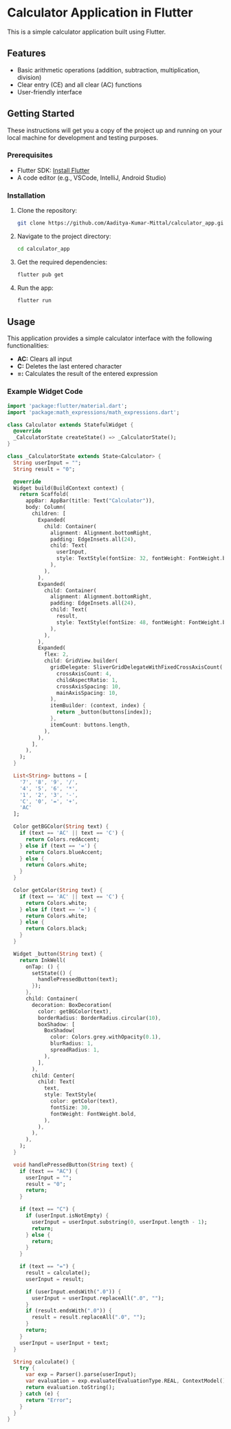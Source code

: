 # Calculator Application in Flutter

This is a simple calculator application built using Flutter.

## Features

- Basic arithmetic operations (addition, subtraction, multiplication, division)
- Clear entry (CE) and all clear (AC) functions
- User-friendly interface

## Getting Started

These instructions will get you a copy of the project up and running on your local machine for development and testing purposes.

### Prerequisites

- Flutter SDK: [Install Flutter](https://flutter.dev/docs/get-started/install)
- A code editor (e.g., VSCode, IntelliJ, Android Studio)

### Installation

1. Clone the repository:

    ```sh
    git clone https://github.com/Aaditya-Kumar-Mittal/calculator_app.git
    ```

2. Navigate to the project directory:

    ```sh
    cd calculator_app
    ```

3. Get the required dependencies:

    ```sh
    flutter pub get
    ```

4. Run the app:

    ```sh
    flutter run
    ```

## Usage

This application provides a simple calculator interface with the following functionalities:

- **AC:** Clears all input
- **C:** Deletes the last entered character
- **=:** Calculates the result of the entered expression

### Example Widget Code

```dart
import 'package:flutter/material.dart';
import 'package:math_expressions/math_expressions.dart';

class Calculator extends StatefulWidget {
  @override
  _CalculatorState createState() => _CalculatorState();
}

class _CalculatorState extends State<Calculator> {
  String userInput = "";
  String result = "0";

  @override
  Widget build(BuildContext context) {
    return Scaffold(
      appBar: AppBar(title: Text("Calculator")),
      body: Column(
        children: [
          Expanded(
            child: Container(
              alignment: Alignment.bottomRight,
              padding: EdgeInsets.all(24),
              child: Text(
                userInput,
                style: TextStyle(fontSize: 32, fontWeight: FontWeight.bold),
              ),
            ),
          ),
          Expanded(
            child: Container(
              alignment: Alignment.bottomRight,
              padding: EdgeInsets.all(24),
              child: Text(
                result,
                style: TextStyle(fontSize: 48, fontWeight: FontWeight.bold),
              ),
            ),
          ),
          Expanded(
            flex: 2,
            child: GridView.builder(
              gridDelegate: SliverGridDelegateWithFixedCrossAxisCount(
                crossAxisCount: 4,
                childAspectRatio: 1,
                crossAxisSpacing: 10,
                mainAxisSpacing: 10,
              ),
              itemBuilder: (context, index) {
                return _button(buttons[index]);
              },
              itemCount: buttons.length,
            ),
          ),
        ],
      ),
    );
  }

  List<String> buttons = [
    '7', '8', '9', '/', 
    '4', '5', '6', '*', 
    '1', '2', '3', '-', 
    'C', '0', '=', '+',
    'AC'
  ];

  Color getBGColor(String text) {
    if (text == 'AC' || text == 'C') {
      return Colors.redAccent;
    } else if (text == '=') {
      return Colors.blueAccent;
    } else {
      return Colors.white;
    }
  }

  Color getColor(String text) {
    if (text == 'AC' || text == 'C') {
      return Colors.white;
    } else if (text == '=') {
      return Colors.white;
    } else {
      return Colors.black;
    }
  }

  Widget _button(String text) {
    return InkWell(
      onTap: () {
        setState(() {
          handlePressedButton(text);
        });
      },
      child: Container(
        decoration: BoxDecoration(
          color: getBGColor(text),
          borderRadius: BorderRadius.circular(10),
          boxShadow: [
            BoxShadow(
              color: Colors.grey.withOpacity(0.1),
              blurRadius: 1,
              spreadRadius: 1,
            ),
          ],
        ),
        child: Center(
          child: Text(
            text,
            style: TextStyle(
              color: getColor(text),
              fontSize: 30,
              fontWeight: FontWeight.bold,
            ),
          ),
        ),
      ),
    );
  }

  void handlePressedButton(String text) {
    if (text == "AC") {
      userInput = "";
      result = "0";
      return;
    }

    if (text == "C") {
      if (userInput.isNotEmpty) {
        userInput = userInput.substring(0, userInput.length - 1);
        return;
      } else {
        return;
      }
    }

    if (text == "=") {
      result = calculate();
      userInput = result;

      if (userInput.endsWith(".0")) {
        userInput = userInput.replaceAll(".0", "");
      }
      if (result.endsWith(".0")) {
        result = result.replaceAll(".0", "");
      }
      return;
    }
    userInput = userInput + text;
  }

  String calculate() {
    try {
      var exp = Parser().parse(userInput);
      var evaluation = exp.evaluate(EvaluationType.REAL, ContextModel());
      return evaluation.toString();
    } catch (e) {
      return "Error";
    }
  }
}
```
